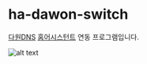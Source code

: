 # ha-dawon-switch


[다원DNS](http://www.powermanager.co.kr/views/product-b7.php "다원DNS")
[홈어시스턴트](https://www.home-assistant.io/) 연동 프로그램입니다.

![alt text](C:\Users\x280\Downloads\20180912_012603.png)



